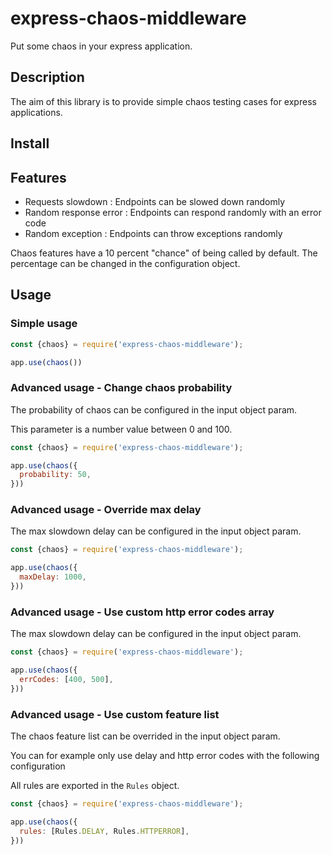 # express-chaos-middleware

Put some chaos in your express application.

## Description

The aim of this library is to provide simple chaos testing cases for express applications.

## Install

## Features

- Requests slowdown : Endpoints can be slowed down randomly 
- Random response error : Endpoints can respond randomly with an error code
- Random exception : Endpoints can throw exceptions randomly

Chaos features have a 10 percent "chance" of being called by default. The percentage can be changed in the configuration object.

## Usage

### Simple usage

```js
const {chaos} = require('express-chaos-middleware');

app.use(chaos())
```

### Advanced usage - Change chaos probability

The probability of chaos can be configured in the input object param.

This parameter is a number value between 0 and 100.

```js
const {chaos} = require('express-chaos-middleware');

app.use(chaos({
  probability: 50,
}))
```

### Advanced usage - Override max delay

The max slowdown delay can be configured in the input object param.

```js
const {chaos} = require('express-chaos-middleware');

app.use(chaos({
  maxDelay: 1000,
}))
```

### Advanced usage - Use custom http error codes array

The max slowdown delay can be configured in the input object param.

```js
const {chaos} = require('express-chaos-middleware');

app.use(chaos({
  errCodes: [400, 500],
}))
```

### Advanced usage - Use custom feature list 

The chaos feature list can be overrided in the input object param.

You can for example only use delay and http error codes with the following configuration

All rules are exported in the `Rules` object.

```js
const {chaos} = require('express-chaos-middleware');

app.use(chaos({
  rules: [Rules.DELAY, Rules.HTTPERROR],
}))
```

